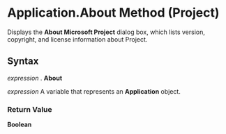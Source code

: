 
# Application.About Method (Project)

Displays the  **About Microsoft Project** dialog box, which lists version, copyright, and license information about Project.


## Syntax

 _expression_ . **About**

 _expression_ A variable that represents an **Application** object.


### Return Value

 **Boolean**

